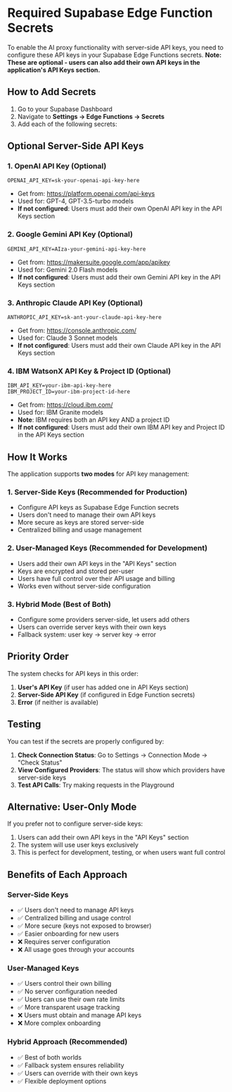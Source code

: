 # Required Supabase Edge Function Secrets

To enable the AI proxy functionality with server-side API keys, you need to configure these API keys in your Supabase Edge Functions secrets. **Note: These are optional - users can also add their own API keys in the application's API Keys section.**

## How to Add Secrets

1. Go to your Supabase Dashboard
2. Navigate to **Settings → Edge Functions → Secrets**
3. Add each of the following secrets:

## Optional Server-Side API Keys

### 1. OpenAI API Key (Optional)
```
OPENAI_API_KEY=sk-your-openai-api-key-here
```
- Get from: https://platform.openai.com/api-keys
- Used for: GPT-4, GPT-3.5-turbo models
- **If not configured**: Users must add their own OpenAI API key in the API Keys section

### 2. Google Gemini API Key (Optional)
```
GEMINI_API_KEY=AIza-your-gemini-api-key-here
```
- Get from: https://makersuite.google.com/app/apikey
- Used for: Gemini 2.0 Flash models
- **If not configured**: Users must add their own Gemini API key in the API Keys section

### 3. Anthropic Claude API Key (Optional)
```
ANTHROPIC_API_KEY=sk-ant-your-claude-api-key-here
```
- Get from: https://console.anthropic.com/
- Used for: Claude 3 Sonnet models
- **If not configured**: Users must add their own Claude API key in the API Keys section

### 4. IBM WatsonX API Key & Project ID (Optional)
```
IBM_API_KEY=your-ibm-api-key-here
IBM_PROJECT_ID=your-ibm-project-id-here
```
- Get from: https://cloud.ibm.com/
- Used for: IBM Granite models
- **Note**: IBM requires both an API key AND a project ID
- **If not configured**: Users must add their own IBM API key and Project ID in the API Keys section

## How It Works

The application supports **two modes** for API key management:

### 1. Server-Side Keys (Recommended for Production)
- Configure API keys as Supabase Edge Function secrets
- Users don't need to manage their own API keys
- More secure as keys are stored server-side
- Centralized billing and usage management

### 2. User-Managed Keys (Recommended for Development)
- Users add their own API keys in the "API Keys" section
- Keys are encrypted and stored per-user
- Users have full control over their API usage and billing
- Works even without server-side configuration

### 3. Hybrid Mode (Best of Both)
- Configure some providers server-side, let users add others
- Users can override server keys with their own keys
- Fallback system: user key → server key → error

## Priority Order

The system checks for API keys in this order:

1. **User's API Key** (if user has added one in API Keys section)
2. **Server-Side API Key** (if configured in Edge Function secrets)
3. **Error** (if neither is available)

## Testing

You can test if the secrets are properly configured by:

1. **Check Connection Status**: Go to Settings → Connection Mode → "Check Status"
2. **View Configured Providers**: The status will show which providers have server-side keys
3. **Test API Calls**: Try making requests in the Playground

## Alternative: User-Only Mode

If you prefer not to configure server-side keys:

1. Users can add their own API keys in the "API Keys" section
2. The system will use user keys exclusively
3. This is perfect for development, testing, or when users want full control

## Benefits of Each Approach

### Server-Side Keys
- ✅ Users don't need to manage API keys
- ✅ Centralized billing and usage control
- ✅ More secure (keys not exposed to browser)
- ✅ Easier onboarding for new users
- ❌ Requires server configuration
- ❌ All usage goes through your accounts

### User-Managed Keys
- ✅ Users control their own billing
- ✅ No server configuration needed
- ✅ Users can use their own rate limits
- ✅ More transparent usage tracking
- ❌ Users must obtain and manage API keys
- ❌ More complex onboarding

### Hybrid Approach (Recommended)
- ✅ Best of both worlds
- ✅ Fallback system ensures reliability
- ✅ Users can override with their own keys
- ✅ Flexible deployment options